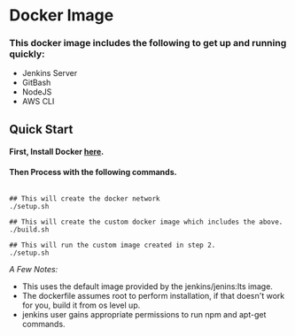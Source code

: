 # Docker Image

### This docker image includes the following to get up and running quickly:
- Jenkins Server
- GitBash
- NodeJS
- AWS CLI

## Quick Start

#### First, Install Docker [here](https://www.docker.com). 


#### Then Process with the following commands.
```aidl

## This will create the docker network
./setup.sh

## This will create the custom docker image which includes the above.
./build.sh

## This will run the custom image created in step 2.
./setup.sh
```

*A Few Notes:*
- This uses the default image provided by the jenkins/jenins:lts image.
- The dockerfile assumes root to perform installation, if that doesn't work for you, build it from os level up.
- jenkins user gains appropriate permissions to run npm and apt-get commands.